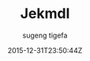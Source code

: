 ---
title: "Jekmdl"
github: https://github.com/tigefa4u/jekmdl
demo: http://tigefa4u.github.io/jekmdl/
author: sugeng tigefa

ssg:
  - Jekyll
cms:
  - No Cms
date: 2015-12-31T23:50:44Z
github_branch: gh-pages
description: ":+1: Jekyll themes use Material Design Lite"
stale: true
---